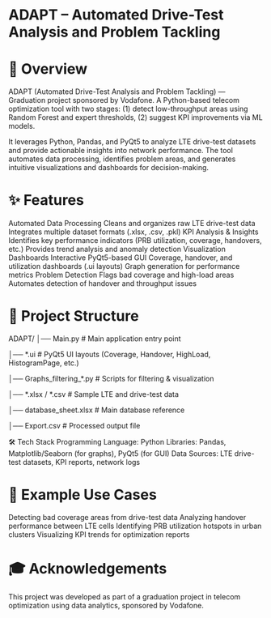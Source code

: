 # ADAPT – Automated Drive-Test Analysis and Problem Tackling

# 📌 Overview
ADAPT (Automated Drive-Test Analysis and Problem Tackling) — Graduation project sponsored by Vodafone. A Python-based telecom optimization tool with two stages: (1) detect low-throughput areas using Random Forest and expert thresholds, (2) suggest KPI improvements via ML models.

It leverages Python, Pandas, and PyQt5 to analyze LTE drive-test datasets and provide actionable insights into network performance.
The tool automates data processing, identifies problem areas, and generates intuitive visualizations and dashboards for decision-making.


# ✨ Features
Automated Data Processing
Cleans and organizes raw LTE drive-test data
Integrates multiple dataset formats (.xlsx, .csv, .pkl)
KPI Analysis & Insights
Identifies key performance indicators (PRB utilization, coverage, handovers, etc.)
Provides trend analysis and anomaly detection
Visualization Dashboards
Interactive PyQt5-based GUI
Coverage, handover, and utilization dashboards (.ui layouts)
Graph generation for performance metrics
Problem Detection
Flags bad coverage and high-load areas
Automates detection of handover and throughput issues


# 📂 Project Structure
ADAPT/
│── Main.py                 # Main application entry point

│── *.ui                    # PyQt5 UI layouts (Coverage, Handover, HighLoad, HistogramPage, etc.)

│── Graphs_filtering_*.py   # Scripts for filtering & visualization

│── *.xlsx / *.csv          # Sample LTE and drive-test data

│── database_sheet.xlsx      # Main database reference

│── Export.csv               # Processed output file

🛠️ Tech Stack
Programming Language: Python
Libraries: Pandas, Matplotlib/Seaborn (for graphs), PyQt5 (for GUI)
Data Sources: LTE drive-test datasets, KPI reports, network logs

# 📖 Example Use Cases
Detecting bad coverage areas from drive-test data
Analyzing handover performance between LTE cells
Identifying PRB utilization hotspots in urban clusters
Visualizing KPI trends for optimization reports

# 🎓 Acknowledgements
This project was developed as part of a graduation project in telecom optimization using data analytics, sponsored by Vodafone.
